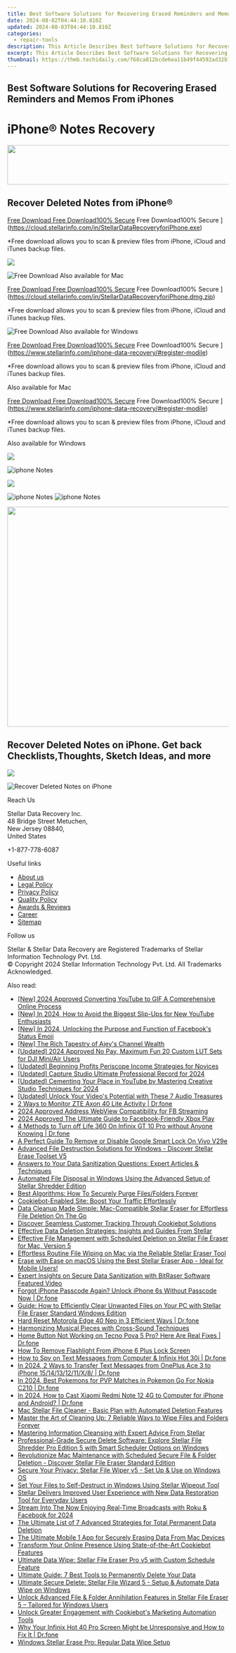 ```yaml
---
title: Best Software Solutions for Recovering Erased Reminders and Memos From iPhones
date: 2024-08-02T04:44:10.810Z
updated: 2024-08-03T04:44:10.810Z
categories:
  - repair-tools
description: This Article Describes Best Software Solutions for Recovering Erased Reminders and Memos From iPhones
excerpt: This Article Describes Best Software Solutions for Recovering Erased Reminders and Memos From iPhones
thumbnail: https://thmb.techidaily.com/f68ca812bcde6ea11b49f44592ad32b754408fad9ec2378e7166d9ec2c6bf6c4.jpg
---
```


## Best Software Solutions for Recovering Erased Reminders and Memos From iPhones

# iPhone® Notes Recovery

<!-- affiliate ads begin -->
<a href="https://vapordna.pxf.io/c/5597632/1494880/17238" target="_top" id="1494880"><img src="//a.impactradius-go.com/display-ad/17238-1494880" border="0" alt="" width="728" height="90"/></a><img height="0" width="0" src="https://imp.pxf.io/i/5597632/1494880/17238" style="position:absolute;visibility:hidden;" border="0" />
<!-- affiliate ads end -->
## Recover Deleted Notes from iPhone®

[Free Download Free Download100% Secure](https://www.stellarinfo.com/gdc/iphone-recovery/images/win.png) Free Download100% Secure ](https://cloud.stellarinfo.com/in/StellarDataRecoveryforiPhone.exe)

 \*Free download allows you to scan & preview files from iPhone, iCloud and iTunes backup files.

<!-- affiliate ads begin -->
<a href="https://estore.winxdvd.com/order/checkout.php?PRODS=4081991&QTY=1&AFFILIATE=108875&CART=1"><img src="https://www.winxdvd.com/affiliate/new-banner/wt-500x500.jpg" border="0"></a>
<!-- affiliate ads end -->
![Free Download](https://www.stellarinfo.com/gdc/iphone-recovery/images/small-apple.png) Also available for Mac

[Free Download Free Download100% Secure](https://www.stellarinfo.com/gdc/iphone-recovery/images/mac.png) Free Download100% Secure ](https://cloud.stellarinfo.com/in/StellarDataRecoveryforiPhone.dmg.zip)

 \*Free download allows you to scan & preview files from iPhone, iCloud and iTunes backup files.

![Free Download](https://www.stellarinfo.com/gdc/iphone-recovery/images/small-windows.png) Also available for Windows

[Free Download Free Download100% Secure](https://www.stellarinfo.com/gdc/iphone-recovery/images/win.png) Free Download100% Secure ](https://www.stellarinfo.com/iphone-data-recovery/#register-modile)

 \*Free download allows you to scan & preview files from iPhone, iCloud and iTunes backup files.

 Also available for Mac

[Free Download Free Download100% Secure](https://www.stellarinfo.com/gdc/iphone-recovery/images/mac.png) Free Download100% Secure ](https://www.stellarinfo.com/iphone-data-recovery/#register-modile)

 \*Free download allows you to scan & preview files from iPhone, iCloud and iTunes backup files.

 Also available for Windows

<!-- affiliate ads begin -->
<a href="https://secure.2checkout.com/order/checkout.php?PRODS=33729450&QTY=1&AFFILIATE=108875&CART=1"><img src="https://secure.avangate.com/images/merchant/7f687767ccf20fcea1c9dc4a5adc2326/Digisigner_banner_728_x_90_color_version.png" border="0"></a>
<!-- affiliate ads end -->
![iphone Notes](https://www.stellarinfo.com/iphone-data-recovery/images/notes.png)

<!-- affiliate ads begin -->
<a href="https://estore.macxdvd.com/order/checkout.php?PRODS=4526659&QTY=1&AFFILIATE=108875&CART=1"><img src="https://www.macxdvd.com/affiliate/new-banner/vcp-500x500.jpg" border="0"></a>
<!-- affiliate ads end -->
![iphone Notes](https://www.stellarinfo.com/iphone-data-recovery/images/notes.png) ![iphone Notes](https://www.stellarinfo.com/iphone-data-recovery/iphone-recovery/images/bg1-old.png)

<!-- affiliate ads begin -->
<a href="https://appsumo.8odi.net/c/5597632/2087407/7443" target="_top" id="2087407"><img src="//a.impactradius-go.com/display-ad/7443-2087407" border="0" alt="" width="600" height="500"/></a><img height="0" width="0" src="https://appsumo.8odi.net/i/5597632/2087407/7443" style="position:absolute;visibility:hidden;" border="0" />
<!-- affiliate ads end -->
## Recover Deleted Notes on iPhone. Get back Checklists,Thoughts, Sketch Ideas, and more

<!-- affiliate ads begin -->
<a href="https://secure.2checkout.com/order/checkout.php?PRODS=37100474&QTY=1&AFFILIATE=108875&CART=1"><img src="https://awario.com/images/pages/index/img-leads-1280@1x.avif" border="0"></a>
<!-- affiliate ads end -->
![Recover Deleted Notes on iPhone](https://www.stellarinfo.com/iphone-data-recovery/images/icon-note.png)

Reach Us

 Stellar Data Recovery Inc.  
 48 Bridge Street Metuchen,  
 New Jersey 08840,  
 United States

+1-877-778-6087

Useful links

* [About us](https://tools.techidaily.com/stellardata-recovery/buy-now/)
* [Legal Policy](https://tools.techidaily.com/stellardata-recovery/buy-now/)
* [Privacy Policy](https://tools.techidaily.com/stellardata-recovery/buy-now/)
* [Quality Policy](https://tools.techidaily.com/stellardata-recovery/buy-now/)
* [Awards & Reviews](https://tools.techidaily.com/stellardata-recovery/buy-now/)
* [Career](https://tools.techidaily.com/stellardata-recovery/buy-now/)
* [Sitemap](https://www.stellarinfo.com/sitemap.php)

Follow us

[](https://www.facebook.com/stellarinfo) [](https://twitter.com/stellarinfo) [](https://www.linkedin.com/company/stellardatarecovery/) [](https://www.youtube.com/user/stellarite)

 Stellar & Stellar Data Recovery are Registered Trademarks of Stellar Information Technology Pvt. Ltd.  
 © Copyright 2024 Stellar Information Technology Pvt. Ltd. All Trademarks Acknowledged.

<ins class="adsbygoogle"
     style="display:block"
     data-ad-format="autorelaxed"
     data-ad-client="ca-pub-7571918770474297"
     data-ad-slot="1223367746"></ins>



<ins class="adsbygoogle"
     style="display:block"
     data-ad-client="ca-pub-7571918770474297"
     data-ad-slot="8358498916"
     data-ad-format="auto"
     data-full-width-responsive="true"></ins>

<span class="atpl-alsoreadstyle">Also read:</span>
<div><ul>
<li><a href="https://youtube-docs.techidaily.com/024-approved-converting-youtube-to-gif-a-comprehensive-online-process/"><u>[New] 2024 Approved  Converting YouTube to GIF  A Comprehensive Online Process</u></a></li>
<li><a href="https://youtube-zero.techidaily.com/n-2024-how-to-avoid-the-biggest-slip-ups-for-new-youtube-enthusiasts/"><u>[New] In 2024, How to Avoid the Biggest Slip-Ups for New YouTube Enthusiasts</u></a></li>
<li><a href="https://facebook-video-content.techidaily.com/new-in-2024-unlocking-the-purpose-and-function-of-facebooks-status-emoji/"><u>[New] In 2024, Unlocking the Purpose and Function of Facebook's Status Emoji</u></a></li>
<li><a href="https://facebook-record-videos.techidaily.com/new-the-rich-tapestry-of-ajeys-channel-wealth/"><u>[New] The Rich Tapestry of Ajey's Channel Wealth</u></a></li>
<li><a href="https://article-helps.techidaily.com/updated-2024-approved-no-pay-maximum-fun-20-custom-lut-sets-for-dji-miniair-users/"><u>[Updated] 2024 Approved  No Pay, Maximum Fun  20 Custom LUT Sets for DJI Mini/Air Users</u></a></li>
<li><a href="https://extra-tips.techidaily.com/updated-beginning-profits-periscope-income-strategies-for-novices/"><u>[Updated] Beginning Profits  Periscope Income Strategies for Novices</u></a></li>
<li><a href="https://remote-screen-capture.techidaily.com/updated-capture-studio-ultimate-professional-record-for-2024/"><u>[Updated] Capture Studio  Ultimate Professional Record for 2024</u></a></li>
<li><a href="https://facebook-video-share.techidaily.com/updated-cementing-your-place-in-youtube-by-mastering-creative-studio-techniques-for-2024/"><u>[Updated] Cementing Your Place in YouTube by Mastering Creative Studio Techniques for 2024</u></a></li>
<li><a href="https://facebook-record-videos.techidaily.com/updated-unlock-your-videos-potential-with-these-7-audio-treasures/"><u>[Updated] Unlock Your Video's Potential with These 7 Audio Treasures</u></a></li>
<li><a href="https://android-location-track.techidaily.com/2-ways-to-monitor-zte-axon-40-lite-activity-drfone-by-drfone-virtual-android/"><u>2 Ways to Monitor ZTE Axon 40 Lite Activity | Dr.fone</u></a></li>
<li><a href="https://facebook-videos.techidaily.com/2024-approved-address-webview-compatibility-for-fb-streaming/"><u>2024 Approved  Address WebView Compatibility for FB Streaming</u></a></li>
<li><a href="https://facebook-videos.techidaily.com/2024-approved-the-ultimate-guide-to-facebook-friendly-xbox-play/"><u>2024 Approved  The Ultimate Guide to Facebook-Friendly Xbox Play</u></a></li>
<li><a href="https://location-fake.techidaily.com/4-methods-to-turn-off-life-360-on-infinix-gt-10-pro-without-anyone-knowing-drfone-by-drfone-virtual-android/"><u>4 Methods to Turn off Life 360 On Infinix GT 10 Pro without Anyone Knowing | Dr.fone</u></a></li>
<li><a href="https://android-unlock.techidaily.com/a-perfect-guide-to-remove-or-disable-google-smart-lock-on-vivo-v29e-by-drfone-android/"><u>A Perfect Guide To Remove or Disable Google Smart Lock On Vivo V29e</u></a></li>
<li><a href="https://data-safeguard.techidaily.com/advanced-file-destruction-solutions-for-windows-discover-stellar-erase-toolset-v5/"><u>Advanced File Destruction Solutions for Windows - Discover Stellar Erase Toolset V5</u></a></li>
<li><a href="https://data-safeguard.techidaily.com/answers-to-your-data-sanitization-questions-expert-articles-and-techniques/"><u>Answers to Your Data Sanitization Questions: Expert Articles & Techniques</u></a></li>
<li><a href="https://data-safeguard.techidaily.com/automated-file-disposal-in-windows-using-the-advanced-setup-of-stellar-shredder-edition/"><u>Automated File Disposal in Windows Using the Advanced Setup of Stellar Shredder Edition</u></a></li>
<li><a href="https://data-safeguard.techidaily.com/best-algorithms-how-to-securely-purge-filesfolders-forever/"><u>Best Algorithms: How To Securely Purge Files/Folders Forever</u></a></li>
<li><a href="https://data-safeguard.techidaily.com/cookiebot-enabled-site-boost-your-traffic-effortlessly/"><u>Cookiebot-Enabled Site: Boost Your Traffic Effortlessly</u></a></li>
<li><a href="https://data-safeguard.techidaily.com/data-cleanup-made-simple-mac-compatible-stellar-eraser-for-effortless-file-deletion-on-the-go/"><u>Data Cleanup Made Simple: Mac-Compatible Stellar Eraser for Effortless File Deletion On The Go</u></a></li>
<li><a href="https://data-safeguard.techidaily.com/discover-seamless-customer-tracking-through-cookiebot-solutions/"><u>Discover Seamless Customer Tracking Through Cookiebot Solutions</u></a></li>
<li><a href="https://data-safeguard.techidaily.com/effective-data-deletion-strategies-insights-and-guides-from-stellar/"><u>Effective Data Deletion Strategies: Insights and Guides From Stellar</u></a></li>
<li><a href="https://data-safeguard.techidaily.com/effective-file-management-with-scheduled-deletion-on-stellar-file-eraser-for-mac-version-5/"><u>Effective File Management with Scheduled Deletion on Stellar File Eraser for Mac, Version 5</u></a></li>
<li><a href="https://data-safeguard.techidaily.com/effortless-routine-file-wiping-on-mac-via-the-reliable-stellar-eraser-tool/"><u>Effortless Routine File Wiping on Mac via the Reliable Stellar Eraser Tool</u></a></li>
<li><a href="https://data-safeguard.techidaily.com/1721202616572-erase-with-ease-on-macos-using-the-best-stellar-eraser-app-ideal-for-mobile-users/"><u>Erase with Ease on macOS Using the Best Stellar Eraser App - Ideal for Mobile Users!</u></a></li>
<li><a href="https://data-safeguard.techidaily.com/expert-insights-on-secure-data-sanitization-with-bitraser-software-featured-video/"><u>Expert Insights on Secure Data Sanitization with BitRaser Software Featured Video</u></a></li>
<li><a href="https://iphone-unlock.techidaily.com/forgot-iphone-passcode-again-unlock-iphone-6s-without-passcode-now-drfone-by-drfone-ios/"><u>Forgot iPhone Passcode Again? Unlock iPhone 6s Without Passcode Now | Dr.fone</u></a></li>
<li><a href="https://data-safeguard.techidaily.com/guide-how-to-efficiently-clear-unwanted-files-on-your-pc-with-stellar-file-eraser-standard-windows-edition/"><u>Guide: How to Efficiently Clear Unwanted Files on Your PC with Stellar File Eraser Standard Windows Edition</u></a></li>
<li><a href="https://techidaily.com/hard-reset-motorola-edge-40-neo-in-3-efficient-ways-drfone-by-drfone-reset-android-reset-android/"><u>Hard Reset Motorola Edge 40 Neo in 3 Efficient Ways | Dr.fone</u></a></li>
<li><a href="https://extra-lessons.techidaily.com/harmonizing-musical-pieces-with-cross-sound-techniques/"><u>Harmonizing Musical Pieces with Cross-Sound Techniques</u></a></li>
<li><a href="https://change-location.techidaily.com/home-button-not-working-on-tecno-pova-5-pro-here-are-real-fixes-drfone-by-drfone-fix-android-problems-fix-android-problems/"><u>Home Button Not Working on Tecno Pova 5 Pro? Here Are Real Fixes | Dr.fone</u></a></li>
<li><a href="https://ios-unlock.techidaily.com/how-to-remove-flashlight-from-iphone-6-plus-lock-screen-by-drfone-ios/"><u>How To Remove Flashlight From iPhone 6 Plus Lock Screen</u></a></li>
<li><a href="https://android-location-track.techidaily.com/how-to-spy-on-text-messages-from-computer-and-infinix-hot-30i-drfone-by-drfone-virtual-android/"><u>How to Spy on Text Messages from Computer & Infinix Hot 30i | Dr.fone</u></a></li>
<li><a href="https://android-transfer.techidaily.com/in-2024-2-ways-to-transfer-text-messages-from-oneplus-ace-3-to-iphone-1514131211x8-drfone-by-drfone-transfer-from-android-transfer-from-android/"><u>In 2024, 2 Ways to Transfer Text Messages from OnePlus Ace 3 to iPhone 15/14/13/12/11/X/8/ | Dr.fone</u></a></li>
<li><a href="https://android-pokemon-go.techidaily.com/in-2024-best-pokemons-for-pvp-matches-in-pokemon-go-for-nokia-c210-drfone-by-drfone-virtual-android/"><u>In 2024, Best Pokemons for PVP Matches in Pokemon Go For Nokia C210 | Dr.fone</u></a></li>
<li><a href="https://screen-mirror.techidaily.com/in-2024-how-to-cast-xiaomi-redmi-note-12-4g-to-computer-for-iphone-and-android-drfone-by-drfone-android/"><u>In 2024, How to Cast Xiaomi Redmi Note 12 4G to Computer for iPhone and Android? | Dr.fone</u></a></li>
<li><a href="https://data-safeguard.techidaily.com/mac-stellar-file-cleaner-basic-plan-with-automated-deletion-features/"><u>Mac Stellar File Cleaner - Basic Plan with Automated Deletion Features</u></a></li>
<li><a href="https://data-safeguard.techidaily.com/master-the-art-of-cleaning-up-7-reliable-ways-to-wipe-files-and-folders-forever/"><u>Master the Art of Cleaning Up: 7 Reliable Ways to Wipe Files and Folders Forever</u></a></li>
<li><a href="https://data-safeguard.techidaily.com/mastering-information-cleansing-with-expert-advice-from-stellar/"><u>Mastering Information Cleansing with Expert Advice From Stellar</u></a></li>
<li><a href="https://data-safeguard.techidaily.com/professional-grade-secure-delete-software-explore-stellar-file-shredder-pro-edition-5-with-smart-scheduler-options-on-windows/"><u>Professional-Grade Secure Delete Software: Explore Stellar File Shredder Pro Edition 5 with Smart Scheduler Options on Windows</u></a></li>
<li><a href="https://data-safeguard.techidaily.com/revolutionize-mac-maintenance-with-scheduled-secure-file-and-folder-deletion-discover-stellar-file-eraser-standard-edition/"><u>Revolutionize Mac Maintenance with Scheduled Secure File & Folder Deletion - Discover Stellar File Eraser Standard Edition</u></a></li>
<li><a href="https://data-safeguard.techidaily.com/secure-your-privacy-stellar-file-wiper-v5-set-up-and-use-on-windows-os/"><u>Secure Your Privacy: Stellar File Wiper v5 - Set Up & Use on Windows OS</u></a></li>
<li><a href="https://data-safeguard.techidaily.com/set-your-files-to-self-destruct-in-windows-using-stellar-wipeout-tool/"><u>Set Your Files to Self-Destruct in Windows Using Stellar Wipeout Tool</u></a></li>
<li><a href="https://data-safeguard.techidaily.com/stellar-delivers-improved-user-experience-with-new-data-restoration-tool-for-everyday-users/"><u>Stellar Delivers Improved User Experience with New Data Restoration Tool for Everyday Users</u></a></li>
<li><a href="https://facebook-video-recording.techidaily.com/stream-into-the-now-enjoying-real-time-broadcasts-with-roku-and-facebook-for-2024/"><u>Stream Into The Now  Enjoying Real-Time Broadcasts with Roku & Facebook for 2024</u></a></li>
<li><a href="https://data-safeguard.techidaily.com/the-ultimate-list-of-7-advanced-strategies-for-total-permanent-data-deletion/"><u>The Ultimate List of 7 Advanced Strategies for Total Permanent Data Deletion</u></a></li>
<li><a href="https://data-safeguard.techidaily.com/the-ultimate-mobile-1-app-for-securely-erasing-data-from-mac-devices/"><u>The Ultimate Mobile 1 App for Securely Erasing Data From Mac Devices</u></a></li>
<li><a href="https://data-safeguard.techidaily.com/transform-your-online-presence-using-state-of-the-art-cookiebot-features/"><u>Transform Your Online Presence Using State-of-the-Art Cookiebot Features</u></a></li>
<li><a href="https://data-safeguard.techidaily.com/ultimate-data-wipe-stellar-file-eraser-pro-v5-with-custom-schedule-feature/"><u>Ultimate Data Wipe: Stellar File Eraser Pro v5 with Custom Schedule Feature</u></a></li>
<li><a href="https://data-safeguard.techidaily.com/ultimate-guide-7-best-tools-to-permanently-delete-your-data/"><u>Ultimate Guide: 7 Best Tools to Permanently Delete Your Data</u></a></li>
<li><a href="https://data-safeguard.techidaily.com/ultimate-secure-delete-stellar-file-wizard-5-setup-and-automate-data-wipe-on-windows/"><u>Ultimate Secure Delete: Stellar File Wizard 5 - Setup & Automate Data Wipe on Windows</u></a></li>
<li><a href="https://data-safeguard.techidaily.com/unlock-advanced-file-and-folder-annihilation-features-in-stellar-file-eraser-5-tailored-for-windows-users/"><u>Unlock Advanced File & Folder Annihilation Features in Stellar File Eraser 5 – Tailored for Windows Users</u></a></li>
<li><a href="https://data-safeguard.techidaily.com/unlock-greater-engagement-with-cookiebots-marketing-automation-tools/"><u>Unlock Greater Engagement with Cookiebot's Marketing Automation Tools</u></a></li>
<li><a href="https://howto.techidaily.com/why-your-infinix-hot-40-pro-screen-might-be-unresponsive-and-how-to-fix-it-drfone-by-drfone-fix-android-problems-fix-android-problems/"><u>Why Your Infinix Hot 40 Pro Screen Might be Unresponsive and How to Fix It | Dr.fone</u></a></li>
<li><a href="https://data-safeguard.techidaily.com/windows-stellar-erase-pro-regular-data-wipe-setup/"><u>Windows Stellar Erase Pro: Regular Data Wipe Setup</u></a></li>
</ul></div>

